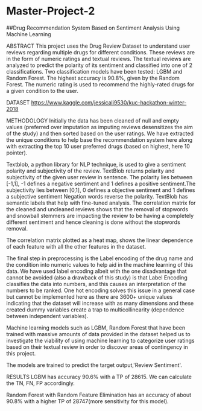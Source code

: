 # Master-Project-2

##Drug Recommendation System Based on Sentiment Analysis Using Machine Learning

ABSTRACT
This project uses the Drug Review Dataset to understand user reviews regarding multiple drugs for different conditions. These reviews are in the form of numeric ratings and textual reviews. The textual reviews are analyzed to predict the polarity of its sentiment and classified into one of 2 classifications. Two classification models have been tested: LGBM and Random Forest. The highest accuracy is 90.8%, given by the Random Forest. The numeric rating is used to recommend the highly-rated drugs for a given condition to the user.

DATASET
https://www.kaggle.com/jessicali9530/kuc-hackathon-winter-2018

METHODOLOGY
Initially the data has been cleaned of null and empty values (preferred over imputation as imputing reviews desensitizes the aim of the study) and then sorted based on the user ratings. We have extracted the unique conditions to help base the recommendation system here along with extracting the top 10 user preferred drugs (based on highest, here 10 pointer).

Textblob, a python library for NLP technique, is used to give a sentiment polarity and subjectivity of the review. TextBlob returns polarity and subjectivity of the given user review in sentence. The polarity lies between [-1,1], -1 defines a negative sentiment and 1 defines a positive sentiment.The subjectivity lies between [0,1], 0 defines a objective sentiment and 1 defines a subjective sentiment Negation words reverse the polarity. TextBlob has semantic labels that help with fine-tuned analysis. The correlation matrix for the cleaned and uncleaned reviews shows that the removal of stopwords and snowball stemmers are impacting the review to be having a completely different sentiment and hence cleaning is done without the stopwords removal.

The correlation matrix plotted as a heat map, shows the linear dependence of each feature with all the other features in the dataset.

The final step in preprocessing is the Label encoding of the drug name and the condition into numeric values to help aid in the machine learning of this data. We have used label encoding albeit with the one disadvantage that cannot be avoided (also a drawback of this study) is that Label Encoding classifies the data into numbers, and this causes an interpretation of the numbers to be ranked. One hot encoding solves this issue in a general case but cannot be implemented here as there are 3600+ unique values indicating that the dataset will increase with as many dimensions and these created dummy variables create a trap to multicollinearity (dependence between independent variables).

Machine learning models such as LGBM, Random Forest that have been trained with massive amounts of data provided in the dataset helped us to investigate the viability of using machine learning to categorize user ratings based on their textual review in order to discover areas of contingency in this project.

The models are trained to predict the target output,'Review Sentiment'.

RESULTS
LGBM has accuracy 90.6% with a TP of 28615. We can calculate the TN, FN, FP accordingly.

Random Forest with Random Feature Elimination has an accuracy of about 90.8% with a higher TP of 28747(more sensitivity for this model).

